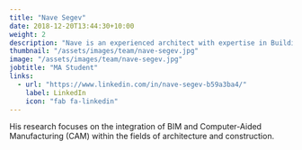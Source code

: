```yaml
---
title: "Nave Segev"
date: 2018-12-20T13:44:30+10:00
weight: 2
description: "Nave is an experienced architect with expertise in Building Information Modeling (BIM)."
thumbnail: "/assets/images/team/nave-segev.jpg"
image: "/assets/images/team/nave-segev.jpg"
jobtitle: "MA Student"
links:
  - url: "https://www.linkedin.com/in/nave-segev-b59a3ba4/"
    label: LinkedIn
    icon: "fab fa-linkedin"
---
```


His research focuses on the integration of BIM and Computer-Aided Manufacturing (CAM) within the fields of architecture and construction.